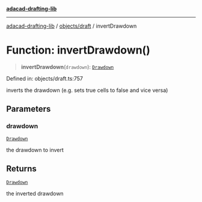 [**adacad-drafting-lib**](../../../README.md)

***

[adacad-drafting-lib](../../../modules.md) / [objects/draft](../README.md) / invertDrawdown

# Function: invertDrawdown()

> **invertDrawdown**(`drawdown`): [`Drawdown`](../../datatypes/type-aliases/Drawdown.md)

Defined in: objects/draft.ts:757

inverts the drawdown (e.g. sets true cells to false and vice versa)

## Parameters

### drawdown

[`Drawdown`](../../datatypes/type-aliases/Drawdown.md)

the drawdown to invert

## Returns

[`Drawdown`](../../datatypes/type-aliases/Drawdown.md)

the inverted drawdown
